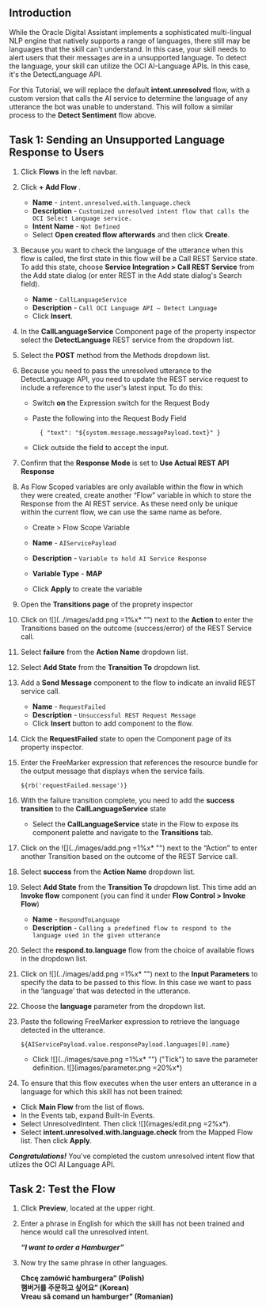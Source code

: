 
## Introduction

While the Oracle Digital Assistant implements a sophisticated multi-lingual NLP engine that natively supports a range of languages, there still may be languages that the skill can't understand. In this case, your skill needs to alert users that their messages are in a unsupported language. To detect the language, your skill can utilize the OCI AI-Language APIs. In this case, it's the DetectLanguage API. 

For this Tutorial, we will replace the default **intent.unresolved** flow, with a custom version that calls the AI service to determine the language of any utterance the bot was unable to understand.
This will follow a similar process to the **Detect Sentiment** flow above.

## Task 1: Sending an Unsupported Language Response to Users


1. Click <strong>Flows</strong> in the left navbar.
	
2. Click **+ Add Flow** .

    *   **Name** - `intent.unresolved.with.language.check`
    *   **Description** - `Customized unresolved intent flow that calls the OCI Select Language service.`
    *   **Intent Name** - `Not Defined`
    	

    -   Select <strong>Open created flow afterwards</strong> and then click <strong>Create</strong>.

			
3. Because you want to check the language of the utterance when this flow is called, the first state in this  flow will be a Call REST Service state. To add this state, choose <strong>Service Integration > Call REST Service</strong> from the Add state dialog (or enter REST in the Add state dialog's Search field).

    *   **Name** - `CallLanguageService`
    *   **Description** - `Call OCI Language API – Detect Language`


    -   Click <strong>Insert</strong>.
			
4. In the **CallLanguageService** Component page of the property inspector select the **DetectLanguage** REST service from the dropdown list.

	
5. Select the **POST** method from the Methods dropdown list.

	
6. Because you need to pass the unresolved utterance to the DetectLanguage API, you need to update the REST service request to include a reference to the user's latest input. To do this:

	- Switch **on** the Expression switch for the Request Body

	- Paste the following into the Request Body Field
			
            
            { "text": "${system.message.messagePayload.text}" }
            
			
	- Click outside the field to accept the input.

7. Confirm that the **Response Mode** is set to **Use Actual REST API Response**

	
8. As Flow Scoped variables are only available within the flow in which they were created, create another “Flow” variable in which to store the Response from the AI REST service.  As these need only be unique within the current flow, we can use the same name as before.

    * Create > Flow Scope Variable

    *   **Name** - `AIServicePayload`
    *   **Description** - `Variable to hold AI Service Response`
    *   **Variable Type** - **MAP**

    - Click **Apply** to create the variable
			
9. Open the **Transitions page** of the proprety inspector


10. Click on  ![](../images/add.png =1%x*  "") next to the **Action** to enter the  Transitions based on the outcome (success/error) of the REST Service call.

	
11. Select **failure** from the **Action Name** dropdown list.

	
12. Select **Add State** from the **Transition To** dropdown list.

	
13. Add a **Send Message** component to the flow to indicate an invalid REST service call.
    *   **Name** - `RequestFailed`
    *   **Description** - `Unsuccessful REST Request Message`

    - Click **Insert** button to add component to the flow.

14. Cick the **RequestFailed** state to open the Component page of its property inspector.

15. Enter the FreeMarker expression that references the resource bundle for the output message that displays when the service fails.

		${rb('requestFailed.message')}

	
16. With the failure transition complete, you need to add the **success transition** to the **CallLanguageService** state
    *   Select the **CallLanguageService** state in the Flow to expose its component palette and navigate to the **Transitions** tab.

	
17. Click on the ![](../images/add.png =1%x*  "") next to the “Action” to enter another Transition based on the outcome of the REST Service call.

	
18. Select **success** from the **Action Name** dropdown list.

	
19. Select **Add State** from the **Transition To** dropdown list.  This time add an **Invoke flow** component (you can find it under **Flow Control > Invoke Flow**)
    *   **Name** - `RespondToLanguage`
    *   **Description** - `Calling a predefined flow to respond to the language used in the given utterance`

		

20. Select the **respond.to.language** flow from the choice of available flows in the dropdown list.

21. Click on ![](../images/add.png =1%x*  "") next to the **Input Parameters** to specify the data to be passed to this flow.  In this case we want to pass in the ‘language’ that was detected in the utterance.

22. Choose the **language** parameter from the dropdown list.

23. Paste the following FreeMarker expression to retrieve the language detected in the  utterance.

        ${AIServicePayload.value.responsePayload.languages[0].name}

	- Click ![](../images/save.png =1%x*  "") ("Tick") to save the parameter definition.
     ![](images/parameter.png =20%x*)
			
24. To ensure that this flow executes when the user enters an utterance in a language for which this skill has not been trained:

 - Click <strong>Main Flow</strong> from the list of flows.
 - In the Events tab, expand Built-In Events. 
 - Select UnresolvedIntent. Then click ![](images/edit.png =2%x*).
 - Select <strong> intent.unresolved.with.language.check</strong> from the Mapped Flow list. Then click <strong>Apply</strong>.

***Congratulations!*** You've completed the custom unresolved intent flow that utlizes the OCI AI Language API.


<!-- 
====================================================================
= TEST OUT THE FLOW                                                =
====================================================================
-->
## Task 2: Test the Flow
1. Click <strong>Preview</strong>, located at the upper right.

2. Enter a phrase in English for which the skill has not been trained and hence would call the unresolved intent.

    **_“I want to order a Hamburger”_**
		
3. Now try the same phrase in other languages.

    **Chcę zamówić hamburgera” (Polish)**<br>
    **햄버거를 주문하고 싶어요” (Korean)**<br>
    **Vreau să comand un hamburger” (Romanian)**
	


